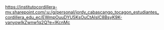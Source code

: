 https://institutocordillera-my.sharepoint.com/:u:/g/personal/jordy_cabascango_tocagon_estudiantes_cordillera_edu_ec/EWmpOuuDYU5KsOuCtAIsIC8BsyK9K-vanyowIkZwnw1q2Q?e=IKcnMc
